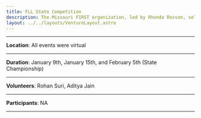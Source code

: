 ```yaml
---
title: FLL State Competition
description: The Missouri FIRST organization, led by Rhonda Rosson, selected Rohan Suri and Aditya Jain as the game announcers for the 2022 First Lego League State Championship. In addition, Rohan and Aditya volunteered as game announcers for two virtual regional FLL qualifiers, on January 9th and 15th.
layout: ../../layouts/VentureLayout.astro
---
```

---

**Location**: All events were virtual

---

**Duration**: January 9th, January 15th, and February 5th  (State Championship)

---

**Volunteers**: Rohan Suri, Aditya Jain

---

**Participants**: NA

---

